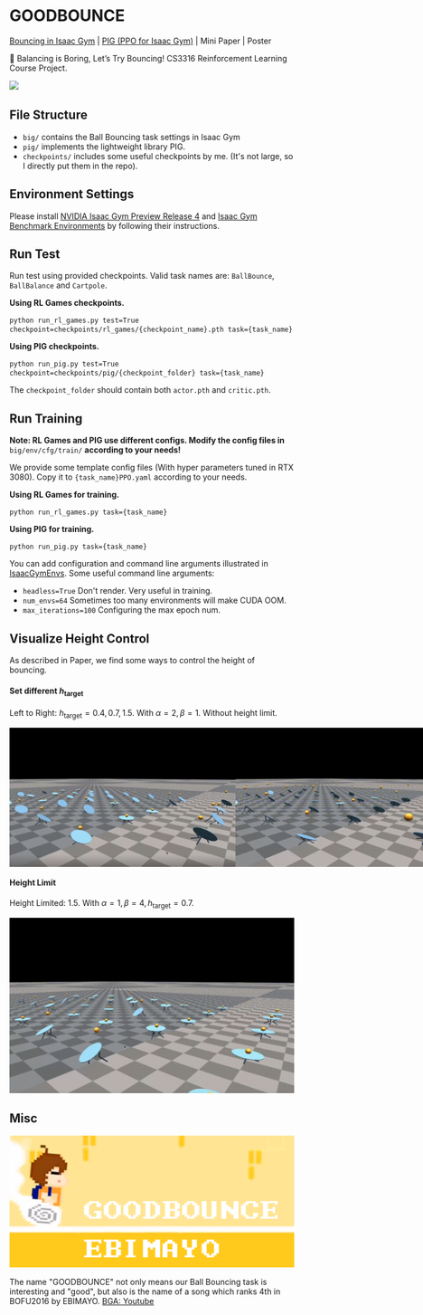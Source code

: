 # GOODBOUNCE

[Bouncing in Isaac Gym](big) | [PIG (PPO for Isaac Gym)](pig) | Mini Paper | Poster

🏀 Balancing is Boring, Let’s Try Bouncing! CS3316 Reinforcement Learning Course Project.

![](assets/goodbounce.gif)



## File Structure

- `big/` contains the Ball Bouncing task settings in Isaac Gym
- `pig/` implements the lightweight library PIG.
- `checkpoints/` includes some useful checkpoints by me. (It's not large, so I directly put them in the repo).



## Environment Settings

Please install [NVIDIA Isaac Gym Preview Release 4](https://developer.nvidia.com/isaac-gym) and [Isaac Gym Benchmark Environments](https://github.com/NVIDIA-Omniverse/IsaacGymEnvs) by following their instructions.



## Run Test

Run test using provided checkpoints. Valid task names are: `BallBounce`, `BallBalance` and `Cartpole`.



**Using RL Games checkpoints.**

```
python run_rl_games.py test=True checkpoint=checkpoints/rl_games/{checkpoint_name}.pth task={task_name}
```



**Using PIG checkpoints.**

```
python run_pig.py test=True checkpoint=checkpoints/pig/{checkpoint_folder} task={task_name}
```

The `checkpoint_folder` should contain both `actor.pth` and `critic.pth`.



## Run Training

**Note: RL Games and PIG use different configs. Modify the config files in** `big/env/cfg/train/` **according to your needs!**

We provide some template config files (With hyper parameters tuned in RTX 3080). Copy it to `{task_name}PPO.yaml` according to your needs.



**Using RL Games for training.**

```
python run_rl_games.py task={task_name}
```



**Using PIG for training.**

```
python run_pig.py task={task_name}
```



You can add configuration and command line arguments illustrated in [IsaacGymEnvs](https://github.com/NVIDIA-Omniverse/IsaacGymEnvs). Some useful command line arguments:

- `headless=True`  Don't render. Very useful in training.
- `num_envs=64` Sometimes too many environments will make CUDA OOM.
- `max_iterations=100` Configuring the max epoch num.



## Visualize Height Control

As described in Paper, we find some ways to control the height of bouncing.

#### Set different $h_{\text{target}}$ 

Left to Right: $h_{\text{target}} = 0.4, 0.7, 1.5$.  With $\alpha=2, \beta=1$. Without height limit.

<div style="display: flex;">
  <img src="assets/height_ctrl_0.4.gif" style="flex: 1;" width="400px">
  <img src="assets/height_ctrl_0.7.gif" style="flex: 1;" width="400px">
  <img src="assets/height_ctrl_1.5.gif" style="flex: 1;" width="400px">
</div>



#### Height Limit

Height Limited: 1.5. With $\alpha=1, \beta=4, h_{\text{target}} = 0.7$.

<img src="assets/height_limit.gif" width="600px">




## Misc

![](assets/gb.png) 

The name "GOODBOUNCE" not only means our Ball Bouncing task is interesting and "good", but also is the name of a song which ranks 4th in BOFU2016 by EBIMAYO. [BGA: Youtube](https://www.youtube.com/watch?v=XhzvgF-y6MA)